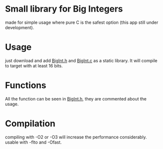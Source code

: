 # Small library for Big Integers

made for simple usage where pure C is the safest option (this app still under development).

# Usage

just download and add [BigInt.h](BigInt.h) and [BigInt.c](BigInt.c) as
a static library. It will compile to target with at least 16 bits.

# Functions

All the function can be seen in [BigInt.h](BigInt.h),
they are commented about the usage.

# Compilation

compiling with -O2 or -O3 will increase the performance
considerably. usable with -flto and -Ofast.